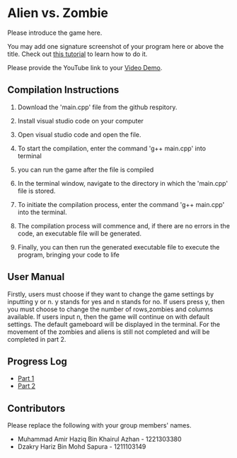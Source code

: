 # Alien vs. Zombie

Please introduce the game here.

You may add one signature screenshot of your program here or above the title. Check out [this tutorial](https://www.digitalocean.com/community/tutorials/markdown-markdown-images) to learn how to do it.

Please provide the YouTube link to your [Video Demo](https://youtu.be/alUDN-GcdsM).

## Compilation Instructions

1. Download the 'main.cpp' file from the github respitory.
2. Install visual studio code on your computer
3. Open visual studio code and open the file.
4. To start the compilation, enter the command 'g++ main.cpp' into terminal
5. you can run the game after the file is compiled

2. In the terminal window, navigate to the directory in which the 'main.cpp' file is stored.
3. To initiate the compilation process, enter the command 'g++ main.cpp' into the terminal.
3. The compilation process will commence and, if there are no errors in the code, an executable file will be generated.
4. Finally, you can then run the generated executable file to execute the program, bringing your code to life


## User Manual

Firstly, users must choose if they want to change the game settings by inputting y or n. y stands for yes and n stands for no. If users press y, then you must choose to change the number of rows,zombies and columns available. If users input n, then the game will continue on with default settings. The default gameboard will be displayed in the terminal. For the movement of the zombies and aliens is still not completed and will be completed in part 2. 

## Progress Log

- [Part 1](PART1.md)
- [Part 2](PART2.md)

## Contributors

Please replace the following with your group members' names. 

- Muhammad Amir Haziq Bin Khairul Azhan - 1221303380
- Dzakry Hariz Bin Mohd Sapura - 1211103149
